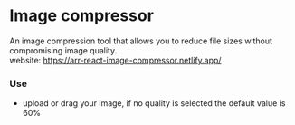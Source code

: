 # Image compressor  
An image compression tool that allows you to reduce file sizes without compromising image quality.  
website: https://arr-react-image-compressor.netlify.app/

 ### Use ###  
 
 - upload or drag your image, if no quality is selected the default value is 60%
